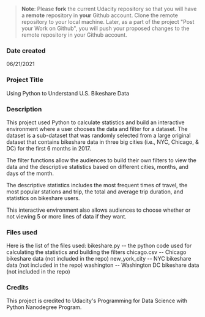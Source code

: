 >**Note**: Please **fork** the current Udacity repository so that you will have a **remote** repository in **your** Github account. Clone the remote repository to your local machine. Later, as a part of the project "Post your Work on Github", you will push your proposed changes to the remote repository in your Github account.

### Date created
06/21/2021

### Project Title
Using Python to Understand U.S. Bikeshare Data

### Description
This project used Python to calculate statistics and build an interactive environment where a user chooses the data and filter for a dataset. The dataset is a sub-dataset that was randomly selected from a large original dataset that contains bikeshare data in three big cities (i.e., NYC, Chicago, & DC) for the first 6 months in 2017.

The filter functions allow the audiences to build their own filters to view the data and the descriptive statistics based on different cities, months, and days of the month.

The descriptive statistics includes the most frequent times of travel, the most popular stations and trip, the total and average trip duration, and statistics on bikeshare users.

This interactive environment also allows audiences to choose whether or not viewing 5 or more lines of data if they want.

### Files used
Here is the list of the files used:
bikeshare.py -- the python code used for calculating the statistics and building the filters
chicago.csv -- Chicago bikeshare data (not included in the repo)
new_york_city -- NYC bikeshare data (not included in the repo)
washington -- Washington DC bikeshare data (not included in the repo)

### Credits
This project is credited to Udacity's Programming for Data Science with Python Nanodegree Program. 
